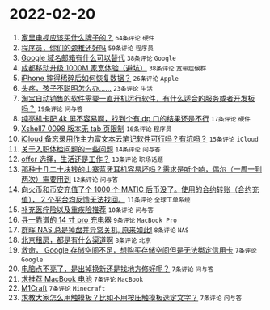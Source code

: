 # 2022-02-20

1. [家里电视应该买什么牌子的？](https://www.v2ex.com/t/835139) `64条评论` `硬件`
1. [程序员，你们的颈椎还好吗](https://www.v2ex.com/t/835152) `59条评论` `程序员`
1. [Google 域名邮箱有什么可以替代](https://www.v2ex.com/t/835155) `38条评论` `Google`
1. [成都移动升级 1000M 家宽体验（避坑）](https://www.v2ex.com/t/835158) `38条评论` `宽带症候群`
1. [iPhone 摔得稀碎后如何恢复数据？](https://www.v2ex.com/t/835177) `26条评论` `Apple`
1. [头疼，孩子不聪明怎么办……](https://www.v2ex.com/t/835185) `23条评论` `生活`
1. [淘宝自动销售的软件需要一直开机运行软件，有什么适合的服务或者开发板吗？](https://www.v2ex.com/t/835144) `19条评论` `问与答`
1. [纯亮机卡配 4k 屏不容易啊，找到个有 dp 口的结果还是不行](https://www.v2ex.com/t/835169) `17条评论` `硬件`
1. [Xshell7 0098 版本无 tab 页限制](https://www.v2ex.com/t/835196) `16条评论` `程序员`
1. [iCloud 备忘录用作主力富文本云笔记软件可行吗？有坑吗？](https://www.v2ex.com/t/835209) `15条评论` `iCloud`
1. [关于入职体检问题的一些问题](https://www.v2ex.com/t/835182) `14条评论` `问与答`
1. [offer 选择，生活还是工作？](https://www.v2ex.com/t/835203) `13条评论` `职场话题`
1. [那种十几二十块钱的山寨蓝牙耳机容易坏吗？需求是听个响，偶尔（一周一到两次）需要用到](https://www.v2ex.com/t/835137) `12条评论` `问与答`
1. [向火币和币安充值了个 1000 个 MATIC 后币没了。使用的合约转账（合约充值）， 2 个平台均反馈无法找回。](https://www.v2ex.com/t/835199) `11条评论` `全球工单系统`
1. [补充医疗险以及重疾险推荐](https://www.v2ex.com/t/835178) `10条评论` `问与答`
1. [寻一靠谱的 14 寸 pro 充电器](https://www.v2ex.com/t/835148) `9条评论` `MacBook Pro`
1. [群晖 NAS 总是掉盘并异常关机, 原来如此!](https://www.v2ex.com/t/835197) `8条评论` `NAS`
1. [北京租房，都是有什么渠道啊](https://www.v2ex.com/t/835141) `8条评论` `北京`
1. [救命， Google 存储空间不足，想购买存储空间但是无法绑定信用卡](https://www.v2ex.com/t/835220) `7条评论` `Google`
1. [电脑点不亮了，是出掉换新还是找地方修好呢？](https://www.v2ex.com/t/835187) `7条评论` `问与答`
1. [求推荐 MacBook 电池](https://www.v2ex.com/t/835168) `7条评论` `MacBook`
1. [M1Craft](https://www.v2ex.com/t/835167) `7条评论` `Minecraft`
1. [求教大家怎么用触摸板？比如不用按压触摸板选定文字？](https://www.v2ex.com/t/835161) `7条评论` `问与答`
